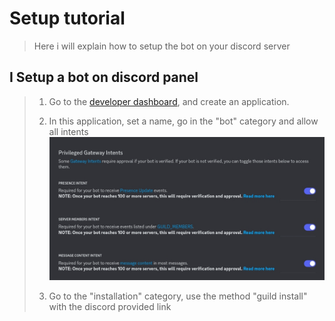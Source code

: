 # Setup tutorial
> Here i will explain how to setup the bot on your discord server
## I Setup a bot on discord panel
> 1. Go to the [developer dashboard](https://discord.com/developers/applications), and create an application.
>
> 2. In this application, set a name, go in the "bot" category and allow all intents ![allow all intents](./GatewayIntents.jpg)
>
> 3. Go to the "installation" category, use the method "guild install" with the discord provided link
